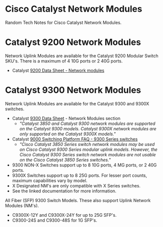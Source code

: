 # Cisco Catalyst Network Modules

Random Tech Notes for Cisco Catalyst Network Modules.

# Catalyst 9200 Network Modules

Network Uplink Modules are available for the Catalyst 9200 Modular Switch SKU's. There is a maximum of 4 10G ports or 2 40G ports.

* Catalyst [9200 Data Sheet - Network modules][1]

# Catalyst 9300 Network Modules

Network Uplink Modules are available for the Catalyst 9300 and 9300X switches.
* Catalyst [9300 Data Sheet][2] - Network Modules section
  * *"Catalyst 3850 and Catalyst 9300 network modules are supported on the Catalyst 9300 models. Catalyst 9300X network modules are only supported on the Catalyst 9300X models."*
* Catalyst [9000 Switching Platform FAQ - 9300 Series switches][3]
  * *"Cisco Catalyst 3850 Series switch network modules may be used on Cisco Catalyst 9300 Series modular uplink models. However, the Cisco Catalyst 9300 Series switch network modules are not usable on the Cisco Catalyst 3850 Series switches."*
* 9300 NON-X Switches support up to 8 10G ports, 4 MG ports, or 2 40G ports.
* 9300X Switches support up to 8 25G ports. For lesser port counts, maximum capabilities vary by model.
* X Designated NM's are only compatible with X Series switches.
* See the linked documentation for more information.

All Fiber (SFP) 9300 Switch Models. These also support Uplink Network Modules (NM's).
* C9300X-12Y and C9300X-24Y for up to 25G SFP's.
* C9300-24S and C9300-48S for 1G SFP's.

[1]: https://www.cisco.com/c/en/us/products/collateral/switches/catalyst-9200-series-switches/nb-06-cat9200-ser-data-sheet-cte-en.html#Networkmodules
[2]: https://www.cisco.com/c/en/us/products/collateral/switches/catalyst-9300-series-switches/nb-06-cat9300-ser-data-sheet-cte-en.html
[3]: https://www.cisco.com/c/en/us/products/collateral/switches/catalyst-9000/nb-06-cat9k-swit-plat-faq-cte-en.html#CiscoCatalyst9300Seriesswitches
